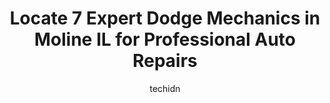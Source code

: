---
layout: ampstory
image: https://images.unsplash.com/photo-1488610883421-64eb350d7f12?ixlib=rb-4.0.3&ixid=MnwxMjA3fDB8MHxwaG90by1wYWdlfHx8fGVufDB8fHx8&auto=format&fit=crop&w=640&h=853&q=80
author: techidn
featured: false
description: Looking for reliable and skilled Dodge Mechanic in Moline IL, USA? Your search ends here with the 7 best Dodge Mechanic in town. With their expertise and commitment to delivering exceptional
title: Locate 7 Expert Dodge Mechanics in Moline IL for Professional Auto Repairs
cover:
   title: Locate 7 Expert Dodge Mechanics in Moline IL for Professional Auto Repairs
   subtitle: Rickpate
   background: https://images.unsplash.com/photo-1488610883421-64eb350d7f12?ixlib=rb-4.0.3&ixid=MnwxMjA3fDB8MHxwaG90by1wYWdlfHx8fGVufDB8fHx8&auto=format&fit=crop&w=640&h=853&q=80

pages: 
 - layout: thirds
   top: <h1>#1 QC Auto Service (Car-X Tire & Auto)</h1>
   bottom: "<p>I own a small business locally and have taken my work van here for years. I had my van towed in to be repaired at their shop. They called and said it had a vacuum leak an</p>"
   background: https://www.knot35.com/toplist/wp-content/uploads/2023/06/best-dodge-mechanic-1-in-moline-il-1685837493.jpeg
   backgroundblur: true
 - layout: thirds
   top: <h1>#2 A&A Muffler Brake & Automotive Services</h1>
   bottom: "<p>2125 53rd St, Moline, IL 61265, United States</p>"
   background: https://www.knot35.com/toplist/wp-content/uploads/2023/06/best-dodge-mechanic-2-in-moline-il-1685837494.png
   cta:
      link: https://www.knot35.com/toplist/locate-7-expert-dodge-mechanics-in-moline-il-for-professional-auto-repairs/
      text: Locate 7 Expert Dodge Mechanics in Moline IL for Professional Auto Repairs
 - layout: thirds
   top: <h1>#3 Blains Farm & Fleet Tires and Auto Service Center - Moline, IL</h1>
   bottom: "<p>5900 John Deere Rd, Moline, IL 61265, United States</p>"
   background: https://www.knot35.com/toplist/wp-content/uploads/2023/06/best-dodge-mechanic-3-in-moline-il-1685837495.jpeg
   cta:
      link: https://www.knot35.com/toplist/locate-7-expert-dodge-mechanics-in-moline-il-for-professional-auto-repairs/
      text: Locate 7 Expert Dodge Mechanics in Moline IL for Professional Auto Repairs
 - layout: thirds
   top: <h1>#4 Camfield and Sons Auto Repair</h1>
   bottom: "<p>1555 18th Ave A, Moline, IL 61265, United States</p>"
   background: https://images.unsplash.com/photo-1546497974-b213c9efb599?ixlib=rb-4.0.3&ixid=MnwxMjA3fDB8MHxwaG90by1wYWdlfHx8fGVufDB8fHx8&auto=format&fit=crop&w=640&h=853&q=80
   cta:
      link: https://www.knot35.com/toplist/locate-7-expert-dodge-mechanics-in-moline-il-for-professional-auto-repairs/
      text: Locate 7 Expert Dodge Mechanics in Moline IL for Professional Auto Repairs
 - layout: thirds
   top: <h1>#5 Bi-State Auto Service Center</h1>
   bottom: "<p>1849 15th St Pl, Moline, IL 61265, United States</p>"
   background: https://images.unsplash.com/photo-1536745287225-21d689278fd1?ixlib=rb-4.0.3&ixid=MnwxMjA3fDB8MHxwaG90by1wYWdlfHx8fGVufDB8fHx8&auto=format&fit=crop&w=640&h=853&q=80
   cta:
      link: https://www.knot35.com/toplist/locate-7-expert-dodge-mechanics-in-moline-il-for-professional-auto-repairs/
      text: Locate 7 Expert Dodge Mechanics in Moline IL for Professional Auto Repairs
 - layout: thirds
   top: <h1>#6 Key Chrysler Dodge Jeep Ram</h1>
   bottom: "<p>3700 16th St, Moline, IL 61265, United States</p>"
   background: https://images.unsplash.com/photo-1522441815192-d9f04eb0615c?ixlib=rb-4.0.3&ixid=MnwxMjA3fDB8MHxwaG90by1wYWdlfHx8fGVufDB8fHx8&auto=format&fit=crop&w=640&h=853&q=80
   cta:
      link: https://www.knot35.com/toplist/locate-7-expert-dodge-mechanics-in-moline-il-for-professional-auto-repairs/
      text: Locate 7 Expert Dodge Mechanics in Moline IL for Professional Auto Repairs
 - layout: thirds
   top: <h1>#7 Victors Auto Repair</h1>
   bottom: "<p>5001 5th Ave, Moline, IL 61265, United States</p>"
   background: https://images.unsplash.com/photo-1552083974-186346191183?ixlib=rb-4.0.3&ixid=MnwxMjA3fDB8MHxwaG90by1wYWdlfHx8fGVufDB8fHx8&auto=format&fit=crop&w=640&h=853&q=80
   cta:
      link: https://www.knot35.com/toplist/locate-7-expert-dodge-mechanics-in-moline-il-for-professional-auto-repairs/
      text: Locate 7 Expert Dodge Mechanics in Moline IL for Professional Auto Repairs
 - layout: thirds
   middle: Continue reading...
   background: https://images.unsplash.com/photo-1613843873231-1447db182f97?ixlib=rb-4.0.3&ixid=MnwxMjA3fDB8MHxwaG90by1wYWdlfHx8fGVufDB8fHx8&auto=format&fit=crop&w=640&h=853&q=80
   cta:
      link: https://www.knot35.com/toplist/locate-7-expert-dodge-mechanics-in-moline-il-for-professional-auto-repairs/
      text: Locate 7 Expert Dodge Mechanics in Moline IL for Professional Auto Repairs
      
---